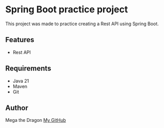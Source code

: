 # Spring Boot practice project

This project was made to practice creating a Rest API using Spring Boot.

## Features
- Rest API

## Requirements
- Java 21
- Maven
- Git

## Author
Mega the Dragon
[My GitHub](https://github.com/Mega-theDragon/SpringBoot_Backend)